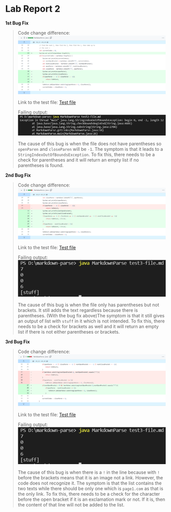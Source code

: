 # Lab Report 2

**1st Bug Fix**
> Code change difference:
> ![Image](Photo/lab2screenshot1.png)
>
> Link to the test file: [Test file](https://github.com/hanghanghappy/markdown-parse/blob/main/test2-file.md)
>
> Failing output: 
> ![Image](Photo/lab2screenshot2.png)
> 
>The cause of this bug is when the file does not have parentheses so `openParen` and `closeParen` will be `-1`. The symptom is that it leads to a `StringIndexOutOfBoundsException`. To fix this, there needs to be a check for parentheses and it will return an empty list if no parentheses is found.

**2nd Bug Fix**
> Code change difference:
> ![Image](Photo/lab2screenshot3.png)
>
> Link to the test file: [Test file](https://github.com/hanghanghappy/markdown-parse/blob/main/test3-file.md)
>
> Failing output: 
> ![Image](Photo/lab2screenshot4.png)
> 
> The cause of this bug is when the file only has parentheses but not brackets. It still adds the text regardless because there is parentheses. (With the bug fix above)The symptom is that it still gives an output of list with `stuff` in it which is not intended. To fix this, there needs to be a check for brackets as well and it will return an empty list if there is not either parentheses or brackets.

**3rd Bug Fix**
> Code change difference:
> ![Image](Photo/lab2screenshot5.png)
>
> Link to the test file: [Test file](https://github.com/hanghanghappy/CSE15L-Platypus/blob/main/test-file6.md)
>
> Failing output: 
> ![Image](Photo/lab2screenshot6.png)
>
> The cause of this bug is when there is a `!` in the line because with `!` before the brackets means that it is an image not a link. However, the code does not recognize it. The symptom is that the list contains the two texts while there should be only one which is `page1.com` as that is the only link. To fix this, there needs to be a check for the character before the open bracket if it is an exclamation mark or not. If it is, then the content of that line will not be added to the list.
